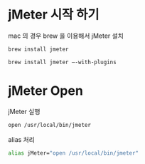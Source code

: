 # jMeter 시작 하기

mac 의 경우 brew 을 이용해서 jMeter 설치

```bash
brew install jmeter
```

```bash
brew install jmeter —-with-plugins
```

# jMeter Open

jMeter 실행

```bash 
open /usr/local/bin/jmeter
```

alias 처리

```bash
alias jMeter="open /usr/local/bin/jmeter"
```
